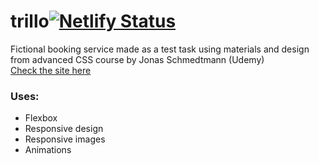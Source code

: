 # trillo[![Netlify Status](https://api.netlify.com/api/v1/badges/9908c838-1fcd-447b-9fd6-815a7804f02d/deploy-status)](https://app.netlify.com/sites/natours-peknyimax/deploys)
Fictional booking service made as a test task using materials and design from advanced CSS course by Jonas Schmedtmann (Udemy) <br>
[Check the site here](https://peknyimax.github.io/trillo/)

### Uses:

- Flexbox
- Responsive design
- Responsive images
- Animations
